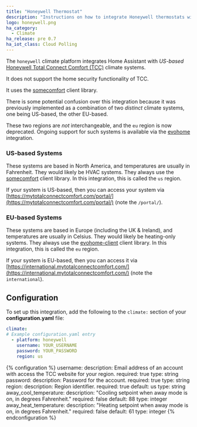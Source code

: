 ```yaml
---
title: "Honeywell Thermostat"
description: "Instructions on how to integrate Honeywell thermostats within Home Assistant."
logo: honeywell.png
ha_category:
  - Climate
ha_release: pre 0.7
ha_iot_class: Cloud Polling
---
```


The `honeywell` climate platform integrates Home Assistant with _US-based_ [Honeywell Total Connect Comfort (TCC)](https://mytotalconnectcomfort.com/portal/]) climate systems.

It does not support the home security functionality of TCC.

It uses the [somecomfort](https://github.com/kk7ds/somecomfort) client library.

<div class='note'>

There is some potential confusion over this integration because it was previously implemented as a combination of two _distinct_ climate systems, one being US-based, the other EU-based.

These two regions are _not_ interchangeable, and the `eu` region is now deprecated.  Ongoing support for such systems is available via the [evohome](/integrations/evohome/) integration.

</div>

### US-based Systems

These systems are based in North America, and temperatures are usually in Fahrenheit. They would likely be HVAC systems. They always use the [somecomfort](https://github.com/kk7ds/somecomfort) client library. In this integration, this is called the `us` region.

If your system is US-based, then you can access your system via [https://mytotalconnectcomfort.com/portal/](https://mytotalconnectcomfort.com/portal/) (note the `/portal/`).

### EU-based Systems

These systems are based in Europe (including the UK & Ireland), and temperatures are usually in Celsius. They would likely be heating-only systems. They always use the [evohome-client](https://github.com/watchforstock/evohome-client) client library. In this integration, this is called the `eu` region.

If your system is EU-based, then you can access it via [https://international.mytotalconnectcomfort.com/](https://international.mytotalconnectcomfort.com/) (note the `international`).

## Configuration

To set up this integration, add the following to the `climate:` section of your **configuration.yaml** file:

```yaml
climate:
# Example configuration.yaml entry
  - platform: honeywell
    username: YOUR_USERNAME
    password: YOUR_PASSWORD
    region: us
```

{% configuration %}
username:
  description: Email address of an account with access the TCC website for your region.
  required: true
  type: string
password:
  description: Password for the account.
  required: true
  type: string
region:
  description: Region identifier.
  required: true
  default: us
  type: string
away_cool_temperature:
  description: "Cooling setpoint when away mode is on, in degrees Fahrenheit."
  required: false
  default: 88
  type: integer
away_heat_temperature:
  description: "Heating setpoint when away mode is on, in degrees Fahrenheit."
  required: false
  default: 61
  type: integer
{% endconfiguration %}
